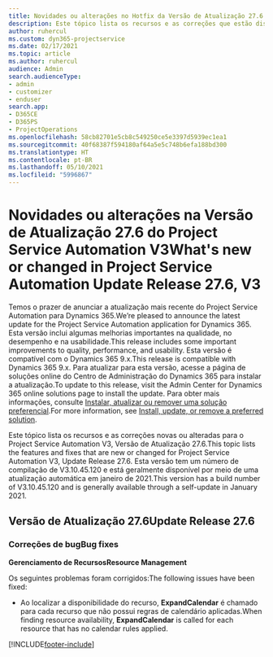 ```yaml
---
title: Novidades ou alterações no Hotfix da Versão de Atualização 27.6 do Project Service Automation V3
description: Este tópico lista os recursos e as correções que estão disponíveis no Hotfix da Versão de Atualização 27.6 do Project Service Automation V3.
author: ruhercul
ms.custom: dyn365-projectservice
ms.date: 02/17/2021
ms.topic: article
ms.author: ruhercul
audience: Admin
search.audienceType:
- admin
- customizer
- enduser
search.app:
- D365CE
- D365PS
- ProjectOperations
ms.openlocfilehash: 58cb82701e5cb8c549250ce5e3397d5939ec1ea1
ms.sourcegitcommit: 40f68387f594180af64a5e5c748b6efa188bd300
ms.translationtype: HT
ms.contentlocale: pt-BR
ms.lasthandoff: 05/10/2021
ms.locfileid: "5996867"
---
```

# <a name="whats-new-or-changed-in-project-service-automation-update-release-276-v3"></a><span data-ttu-id="b8807-103">Novidades ou alterações na Versão de Atualização 27.6 do Project Service Automation V3</span><span class="sxs-lookup"><span data-stu-id="b8807-103">What's new or changed in Project Service Automation Update Release 27.6, V3</span></span>

<span data-ttu-id="b8807-104">Temos o prazer de anunciar a atualização mais recente do Project Service Automation para Dynamics 365.</span><span class="sxs-lookup"><span data-stu-id="b8807-104">We’re pleased to announce the latest update for the Project Service Automation application for Dynamics 365.</span></span> <span data-ttu-id="b8807-105">Esta versão inclui algumas melhorias importantes na qualidade, no desempenho e na usabilidade.</span><span class="sxs-lookup"><span data-stu-id="b8807-105">This release includes some important improvements to quality, performance, and usability.</span></span> <span data-ttu-id="b8807-106">Esta versão é compatível com o Dynamics 365 9.x.</span><span class="sxs-lookup"><span data-stu-id="b8807-106">This release is compatible with Dynamics 365 9.x.</span></span> <span data-ttu-id="b8807-107">Para atualizar para esta versão, acesse a página de soluções online do Centro de Administração do Dynamics 365 para instalar a atualização.</span><span class="sxs-lookup"><span data-stu-id="b8807-107">To update to this release, visit the Admin Center for Dynamics 365 online solutions page to install the update.</span></span> <span data-ttu-id="b8807-108">Para obter mais informações, consulte [Instalar, atualizar ou remover uma solução preferencial](/power-platform/admin/install-remove-preferred-solution).</span><span class="sxs-lookup"><span data-stu-id="b8807-108">For more information, see [Install, update, or remove a preferred solution](/power-platform/admin/install-remove-preferred-solution).</span></span>

<span data-ttu-id="b8807-109">Este tópico lista os recursos e as correções novas ou alteradas para o Project Service Automation V3, Versão de Atualização 27.6.</span><span class="sxs-lookup"><span data-stu-id="b8807-109">This topic lists the features and fixes that are new or changed for Project Service Automation V3, Update Release 27.6.</span></span> <span data-ttu-id="b8807-110">Esta versão tem um número de compilação de V3.10.45.120 e está geralmente disponível por meio de uma atualização automática em janeiro de 2021.</span><span class="sxs-lookup"><span data-stu-id="b8807-110">This version has a build number of V3.10.45.120 and is generally available through a self-update in January 2021.</span></span>

## <a name="update-release-276"></a><span data-ttu-id="b8807-111">Versão de Atualização 27.6</span><span class="sxs-lookup"><span data-stu-id="b8807-111">Update Release 27.6</span></span>

### <a name="bug-fixes"></a><span data-ttu-id="b8807-112">Correções de bug</span><span class="sxs-lookup"><span data-stu-id="b8807-112">Bug fixes</span></span>


<span data-ttu-id="b8807-113">**Gerenciamento de Recursos**</span><span class="sxs-lookup"><span data-stu-id="b8807-113">**Resource Management**</span></span>

<span data-ttu-id="b8807-114">Os seguintes problemas foram corrigidos:</span><span class="sxs-lookup"><span data-stu-id="b8807-114">The following issues have been fixed:</span></span>

- <span data-ttu-id="b8807-115">Ao localizar a disponibilidade do recurso, **ExpandCalendar** é chamado para cada recurso que não possui regras de calendário aplicadas.</span><span class="sxs-lookup"><span data-stu-id="b8807-115">When finding resource availability, **ExpandCalendar** is called for each resource that has no calendar rules applied.</span></span>


[!INCLUDE[footer-include](../includes/footer-banner.md)]